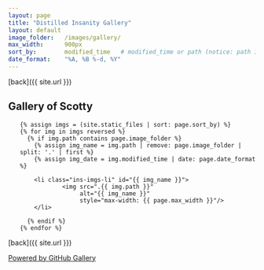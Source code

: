 ```yaml
---
layout: page
title: "Distilled Insanity Gallery"
layout: default
image_folder:   /images/gallery/
max_width:      900px
sort_by:        modified_time   # modified_time or path (notice: path is case sensitive)
date_format:    "%A, %B %-d, %Y"
---
```


[back]({{ site.url }})


## [](#header-2) Gallery of Scotty

<ul class="ins-imgs">

    {% assign imgs = (site.static_files | sort: page.sort_by) %}
    {% for img in imgs reversed %}
      {% if img.path contains page.image_folder %}
        {% assign img_name = img.path | remove: page.image_folder | split: '.' | first %}
        {% assign img_date = img.modified_time | date: page.date_format %}

        <li class="ins-imgs-li" id="{{ img_name }}">
                <img src=".{{ img.path }}"
                     alt="{{ img_name }}"
                     style="max-width: {{ page.max_width }}"/>
        </li>

      {% endif %}
    {% endfor %}

</ul>

[back]({{ site.url }})

<footer>
    <a href="https://github.com/lthr/github-gallery" target="_blank">Powered by GitHub Gallery</a>
</footer>
